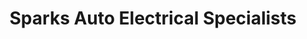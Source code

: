 ---
title: "Sparks Auto Electrical Specialists"
url: /bristol/sparks-auto-electrical-specialists/
shop: Autoteile
---